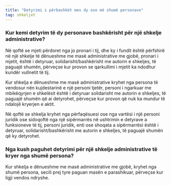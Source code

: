 ```yaml
---
title: "Detyrimi i përbashkët mes dy ose më shumë personave"
tag: shkeljet
---
```


### Kur kemi detyrim të dy personave bashkërisht për një shkelje administrative?

Në qoftë se mjeti përdoret nga jo pronari i tij, dhe ky i fundit është përfshirë në një shkelje të dënueshme me masë administrative me gjobë, pronari i mjetit, është i detyruar, solidarisht/bashkërisht me autorin e shkeljes, të paguajë shumën, përveçse kur provon se qarkullimi i mjetit ka ndodhur kundër vullnetit të tij.

Kur shkelja e dënueshme me masë administrative kryhet nga persona të vendosur nën kujdestarinë e një personi tjetër, personi i ngarkuar me mbikëqyrjen e shkelësit është i detyruar solidarisht me autorin e shkeljes, të paguajë shumën që ai detyrohet, përveçse kur provon që nuk ka mundur të ndalojë kryerjen e aktit.

Në qoftë se shkelja kryhet nga përfaqësuesi ose nga vartësi i një personi juridik ose sidoqoftë nga një sipërmarrës në ushtrimin e detyrave a funksioneve të tij, personi juridik, enti ose shoqata a sipërmarrësi është i detyruar, solidarisht/bashkërisht me autorin e shkeljes, të paguajë shumën që ky detyrohet.

### Nga kush paguhet detyrimi për një shkelje administrative të kryer nga shumë persona?

Kur shkelja e dënueshme me masë administrative me gjobë, kryhet nga shumë persona, secili prej tyre paguan masën e parashikuar, përveçse kur ligji vendos ndryshe.
